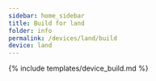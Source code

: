 ```yaml
---
sidebar: home_sidebar
title: Build for land
folder: info
permalink: /devices/land/build
device: land
---
```

{% include templates/device_build.md %}
